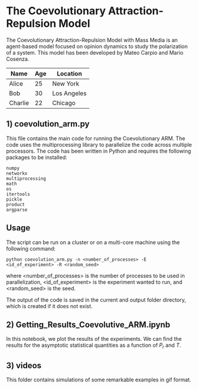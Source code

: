 # The Coevolutionary Attraction-Repulsion Model 

The Coevolutionary Attraction-Repulsion Model with Mass Media is an agent-based model focused on opinion dynamics to study the polarization of a system. This model has been developed by Mateo Carpio and Mario Cosenza. 

| Name     | Age | Location    |
|----------|-----|-------------|
| Alice    | 25  | New York    |
| Bob      | 30  | Los Angeles |
| Charlie  | 22  | Chicago     |


## 1) coevolution_arm.py

This file contains the main code for running the Coevolutionary ARM. The code uses the multiprocessing library to parallelize the code across multiple processors.
The code has been written in Python and requires the following packages to be installed:
   
    numpy
    networkx
    multiprocessing
    math
    os
    itertools
    pickle
    product
    argparse
    

## Usage

The script can be run on a cluster or on a multi-core machine using the following command:

    python coevolution_arm.py -n <number_of_processes> -E <id_of_experiment> -R <random_seed>

where <number_of_processes> is the number of processes to be used in parallelization, <id_of_experiment> is the experiment wanted to run, and <random_seed> is the seed.

The output of the code is saved in the current and output folder directory, which is created if it does not exist.

## 2) Getting_Results_Coevolutive_ARM.ipynb
In this notebook, we plot the results of the experiments. We can find the results for the asymptotic statistical quantities as a function of $P_r$ and $T$.

## 3) videos

This folder contains simulations of some remarkable examples in gif format. 

